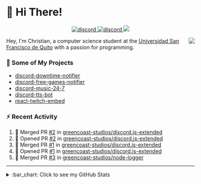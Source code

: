 # :wave: Hi There!

<p align="center">
  <a href="https://discord.gg/mhj3Zsv">
    <img alt="discord" src="https://img.shields.io/discord/730998659008823296.svg?label=&logo=discord&logoColor=ffffff&color=7389D8&labelColor=6A7EC2"/>
  </a>
  <a href="https://twitter.com/moonstar_x99">
    <img alt="discord" src="https://img.shields.io/twitter/follow/moonstar_x99?label=Follow%20Me%21&style=social"/>
  </a>
  <a href="https://badges.pufler.dev">
    <img src="https://badges.pufler.dev/visits/moonstar-x/moonstar-x?style=flat&logo=github">
  </a>
</p>

<img align="right" src="https://media.tenor.com/images/cb8fb20986aac7eef75c8ce6bc3997c0/tenor.gif" />

Hey, I'm Christian, a computer science student at the [Universidad San Francisco de Quito](http://www.usfq.edu.ec/Paginas/Inicio.aspx) with a passion for programming.

### :rocket: Some of My Projects

* [discord-downtime-notifier](https://github.com/moonstar-x/discord-downtime-notifier)
* [discord-free-games-notifier](https://github.com/moonstar-x/discord-free-games-notifier)
* [discord-music-24-7](https://github.com/moonstar-x/discord-music-24-7)
* [discord-tts-bot](https://github.com/moonstar-x/discord-tts-bot)
* [react-twitch-embed](https://github.com/moonstar-x/react-twitch-embed)

### :zap: Recent Activity

<!--START_SECTION:activity-->
1. 🎉 Merged PR [#2](https://github.com/greencoast-studios/discord.js-extended/pull/2) in [greencoast-studios/discord.js-extended](https://github.com/greencoast-studios/discord.js-extended)
2. 💪 Opened PR [#2](https://github.com/greencoast-studios/discord.js-extended/pull/2) in [greencoast-studios/discord.js-extended](https://github.com/greencoast-studios/discord.js-extended)
3. 🎉 Merged PR [#1](https://github.com/greencoast-studios/discord.js-extended/pull/1) in [greencoast-studios/discord.js-extended](https://github.com/greencoast-studios/discord.js-extended)
4. 💪 Opened PR [#1](https://github.com/greencoast-studios/discord.js-extended/pull/1) in [greencoast-studios/discord.js-extended](https://github.com/greencoast-studios/discord.js-extended)
5. 🎉 Merged PR [#3](https://github.com/greencoast-studios/node-logger/pull/3) in [greencoast-studios/node-logger](https://github.com/greencoast-studios/node-logger)
<!--END_SECTION:activity-->

---

<details>
  <summary>
    :bar_chart: Click to see my GitHub Stats
  </summary>
  <p align="center">
    <br>
    <img alt="GitHub Stats" src="https://github-readme-stats.vercel.app/api?username=moonstar-x&count_private=true&show_icons=true&theme=dracula" />
    <br>
    <img alt="GitHub Top Languages" src="https://github-readme-stats.vercel.app/api/top-langs/?username=moonstar-x&layout=compact&theme=dracula" />
  </p>
</details>
